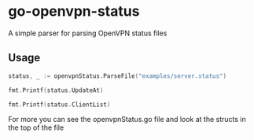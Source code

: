 # go-openvpn-status

A simple parser for parsing OpenVPN status files

## Usage

```go
status, _ := openvpnStatus.ParseFile("examples/server.status")

fmt.Printf(status.UpdateAt)

fmt.Printf(status.ClientList)

```

For more you can see the openvpnStatus.go file and look at the structs in the top of the file

